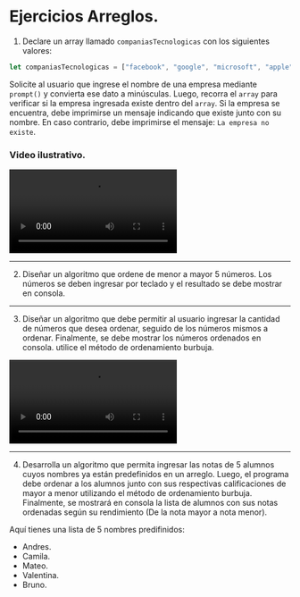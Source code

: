 

# Ejercicios Arreglos.

1. Declare un array llamado `companiasTecnologicas` con los siguientes valores: 

```JavaScript
let companiasTecnologicas = ["facebook", "google", "microsoft", "apple", "ibm", "oracle", "amazon"];

```

Solicite al usuario que ingrese el nombre de una empresa mediante `prompt()` y convierta ese dato a minúsculas. Luego, recorra el `array` para verificar si la empresa ingresada existe dentro del `array`. Si la empresa se encuentra, debe imprimirse un mensaje indicando que existe junto con su nombre. En caso contrario, debe imprimirse el mensaje: `La empresa no existe`.

### Video ilustrativo.

<video src="Videos/video1.mp4" controls=""></video>

<hr>

2. Diseñar un algoritmo que ordene de menor a mayor 5 números. Los números se deben ingresar por teclado y el resultado se debe mostrar en consola.

<hr>

3. Diseñar un algoritmo que debe permitir al usuario ingresar la cantidad de números que desea ordenar, seguido de los números mismos a ordenar. Finalmente, se debe mostrar los números ordenados en consola. utilice el método de ordenamiento burbuja.

<video src="Videos/video2.mp4" controls=""></video>

<hr>

4. Desarrolla un algoritmo que permita ingresar las notas de 5 alumnos cuyos nombres ya están predefinidos en un arreglo. Luego, el programa debe ordenar a los alumnos junto con sus respectivas calificaciones de mayor a menor utilizando el método de ordenamiento burbuja. Finalmente, se mostrará en consola la lista de alumnos con sus notas ordenadas según su rendimiento (De la nota mayor a nota menor).

Aquí tienes una lista de 5 nombres predifinidos:

- Andres.
- Camila.
- Mateo.
- Valentina.
- Bruno.
